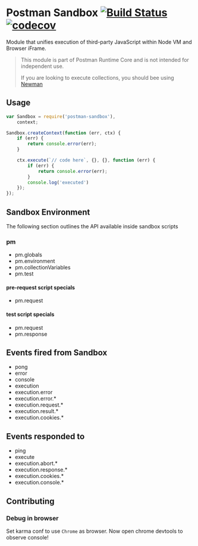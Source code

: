 # Postman Sandbox [![Build Status](https://travis-ci.org/postmanlabs/postman-sandbox.svg?branch=develop)](https://travis-ci.org/postmanlabs/postman-sandbox) [![codecov](https://codecov.io/gh/postmanlabs/postman-sandbox/branch/develop/graph/badge.svg)](https://codecov.io/gh/postmanlabs/postman-sandbox)

Module that unifies execution of third-party JavaScript within Node VM and Browser iFrame.

> This module is part of Postman Runtime Core and is not intended for independent use.
>
> If you are looking to execute collections, you should bee using [Newman](https://github.com/postmanlabs/newman)

## Usage
```js
var Sandbox = require('postman-sandbox'),
    context;

Sandbox.createContext(function (err, ctx) {
    if (err) {
        return console.error(err);
    }

    ctx.execute(`// code here`, {}, {}, function (err) {
        if (err) {
            return console.error(err);
        }
        console.log('executed')
    });
});
```

## Sandbox Environment

The following section outlines the API available inside sandbox scripts

### pm

- pm.globals
- pm.environment
- pm.collectionVariables
- pm.test

#### pre-request script specials

- pm.request

#### test script specials

- pm.request
- pm.response

## Events fired from Sandbox
- pong
- error
- console
- execution
- execution.error
- execution.error.*
- execution.request.*
- execution.result.*
- execution.cookies.*

## Events responded to
- ping
- execute
- execution.abort.*
- execution.response.*
- execution.cookies.*
- execution.console.*

## Contributing

### Debug in browser

Set karma conf to use `Chrome` as browser. Now open chrome devtools to observe console!
